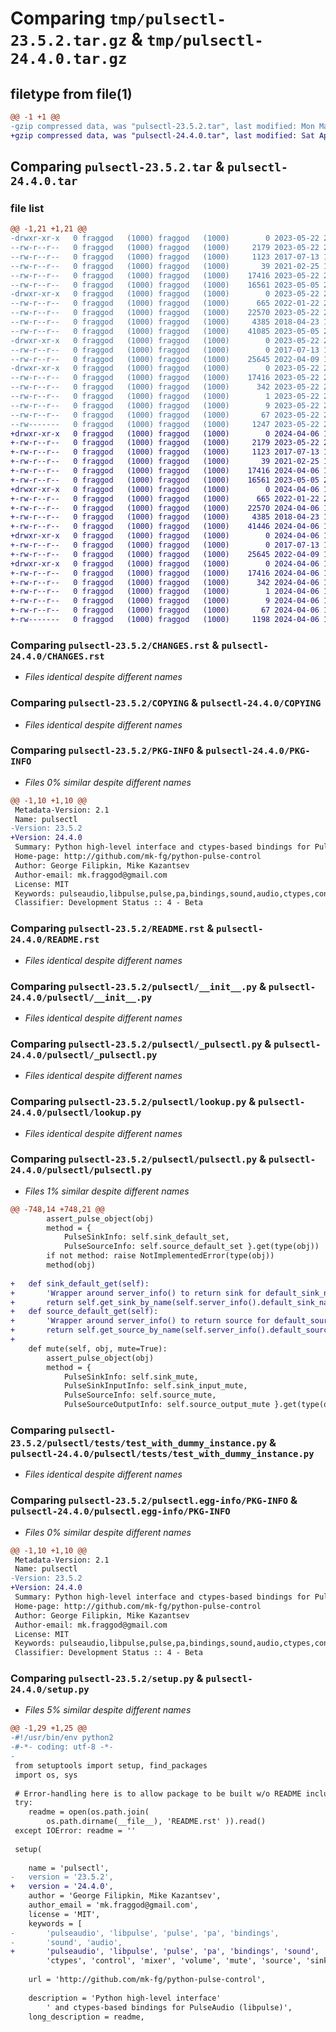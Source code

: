# Comparing `tmp/pulsectl-23.5.2.tar.gz` & `tmp/pulsectl-24.4.0.tar.gz`

## filetype from file(1)

```diff
@@ -1 +1 @@
-gzip compressed data, was "pulsectl-23.5.2.tar", last modified: Mon May 22 20:49:27 2023, max compression
+gzip compressed data, was "pulsectl-24.4.0.tar", last modified: Sat Apr  6 14:06:38 2024, max compression
```

## Comparing `pulsectl-23.5.2.tar` & `pulsectl-24.4.0.tar`

### file list

```diff
@@ -1,21 +1,21 @@
-drwxr-xr-x   0 fraggod   (1000) fraggod   (1000)        0 2023-05-22 20:49:27.479202 pulsectl-23.5.2/
--rw-r--r--   0 fraggod   (1000) fraggod   (1000)     2179 2023-05-22 20:48:38.000000 pulsectl-23.5.2/CHANGES.rst
--rw-r--r--   0 fraggod   (1000) fraggod   (1000)     1123 2017-07-13 10:23:26.000000 pulsectl-23.5.2/COPYING
--rw-r--r--   0 fraggod   (1000) fraggod   (1000)       39 2021-02-25 10:54:47.000000 pulsectl-23.5.2/MANIFEST.in
--rw-r--r--   0 fraggod   (1000) fraggod   (1000)    17416 2023-05-22 20:49:27.479202 pulsectl-23.5.2/PKG-INFO
--rw-r--r--   0 fraggod   (1000) fraggod   (1000)    16561 2023-05-05 23:05:28.000000 pulsectl-23.5.2/README.rst
-drwxr-xr-x   0 fraggod   (1000) fraggod   (1000)        0 2023-05-22 20:49:27.478202 pulsectl-23.5.2/pulsectl/
--rw-r--r--   0 fraggod   (1000) fraggod   (1000)      665 2022-01-22 20:05:43.000000 pulsectl-23.5.2/pulsectl/__init__.py
--rw-r--r--   0 fraggod   (1000) fraggod   (1000)    22570 2023-05-22 20:45:39.000000 pulsectl-23.5.2/pulsectl/_pulsectl.py
--rw-r--r--   0 fraggod   (1000) fraggod   (1000)     4385 2018-04-23 16:48:50.000000 pulsectl-23.5.2/pulsectl/lookup.py
--rw-r--r--   0 fraggod   (1000) fraggod   (1000)    41085 2023-05-05 23:00:23.000000 pulsectl-23.5.2/pulsectl/pulsectl.py
-drwxr-xr-x   0 fraggod   (1000) fraggod   (1000)        0 2023-05-22 20:49:27.479202 pulsectl-23.5.2/pulsectl/tests/
--rw-r--r--   0 fraggod   (1000) fraggod   (1000)        0 2017-07-13 10:23:26.000000 pulsectl-23.5.2/pulsectl/tests/__init__.py
--rw-r--r--   0 fraggod   (1000) fraggod   (1000)    25645 2022-04-09 14:42:09.000000 pulsectl-23.5.2/pulsectl/tests/test_with_dummy_instance.py
-drwxr-xr-x   0 fraggod   (1000) fraggod   (1000)        0 2023-05-22 20:49:27.478202 pulsectl-23.5.2/pulsectl.egg-info/
--rw-r--r--   0 fraggod   (1000) fraggod   (1000)    17416 2023-05-22 20:49:27.000000 pulsectl-23.5.2/pulsectl.egg-info/PKG-INFO
--rw-r--r--   0 fraggod   (1000) fraggod   (1000)      342 2023-05-22 20:49:27.000000 pulsectl-23.5.2/pulsectl.egg-info/SOURCES.txt
--rw-r--r--   0 fraggod   (1000) fraggod   (1000)        1 2023-05-22 20:49:27.000000 pulsectl-23.5.2/pulsectl.egg-info/dependency_links.txt
--rw-r--r--   0 fraggod   (1000) fraggod   (1000)        9 2023-05-22 20:49:27.000000 pulsectl-23.5.2/pulsectl.egg-info/top_level.txt
--rw-r--r--   0 fraggod   (1000) fraggod   (1000)       67 2023-05-22 20:49:27.479202 pulsectl-23.5.2/setup.cfg
--rw-------   0 fraggod   (1000) fraggod   (1000)     1247 2023-05-22 20:48:14.000000 pulsectl-23.5.2/setup.py
+drwxr-xr-x   0 fraggod   (1000) fraggod   (1000)        0 2024-04-06 14:06:38.397456 pulsectl-24.4.0/
+-rw-r--r--   0 fraggod   (1000) fraggod   (1000)     2179 2023-05-22 20:48:38.000000 pulsectl-24.4.0/CHANGES.rst
+-rw-r--r--   0 fraggod   (1000) fraggod   (1000)     1123 2017-07-13 10:23:26.000000 pulsectl-24.4.0/COPYING
+-rw-r--r--   0 fraggod   (1000) fraggod   (1000)       39 2021-02-25 10:54:47.000000 pulsectl-24.4.0/MANIFEST.in
+-rw-r--r--   0 fraggod   (1000) fraggod   (1000)    17416 2024-04-06 14:06:38.397456 pulsectl-24.4.0/PKG-INFO
+-rw-r--r--   0 fraggod   (1000) fraggod   (1000)    16561 2023-05-05 23:05:28.000000 pulsectl-24.4.0/README.rst
+drwxr-xr-x   0 fraggod   (1000) fraggod   (1000)        0 2024-04-06 14:06:38.396456 pulsectl-24.4.0/pulsectl/
+-rw-r--r--   0 fraggod   (1000) fraggod   (1000)      665 2022-01-22 20:05:43.000000 pulsectl-24.4.0/pulsectl/__init__.py
+-rw-r--r--   0 fraggod   (1000) fraggod   (1000)    22570 2024-04-06 13:49:19.000000 pulsectl-24.4.0/pulsectl/_pulsectl.py
+-rw-r--r--   0 fraggod   (1000) fraggod   (1000)     4385 2018-04-23 16:48:50.000000 pulsectl-24.4.0/pulsectl/lookup.py
+-rw-r--r--   0 fraggod   (1000) fraggod   (1000)    41446 2024-04-06 14:03:03.000000 pulsectl-24.4.0/pulsectl/pulsectl.py
+drwxr-xr-x   0 fraggod   (1000) fraggod   (1000)        0 2024-04-06 14:06:38.397456 pulsectl-24.4.0/pulsectl/tests/
+-rw-r--r--   0 fraggod   (1000) fraggod   (1000)        0 2017-07-13 10:23:26.000000 pulsectl-24.4.0/pulsectl/tests/__init__.py
+-rw-r--r--   0 fraggod   (1000) fraggod   (1000)    25645 2022-04-09 14:42:09.000000 pulsectl-24.4.0/pulsectl/tests/test_with_dummy_instance.py
+drwxr-xr-x   0 fraggod   (1000) fraggod   (1000)        0 2024-04-06 14:06:38.397456 pulsectl-24.4.0/pulsectl.egg-info/
+-rw-r--r--   0 fraggod   (1000) fraggod   (1000)    17416 2024-04-06 14:06:38.000000 pulsectl-24.4.0/pulsectl.egg-info/PKG-INFO
+-rw-r--r--   0 fraggod   (1000) fraggod   (1000)      342 2024-04-06 14:06:38.000000 pulsectl-24.4.0/pulsectl.egg-info/SOURCES.txt
+-rw-r--r--   0 fraggod   (1000) fraggod   (1000)        1 2024-04-06 14:06:38.000000 pulsectl-24.4.0/pulsectl.egg-info/dependency_links.txt
+-rw-r--r--   0 fraggod   (1000) fraggod   (1000)        9 2024-04-06 14:06:38.000000 pulsectl-24.4.0/pulsectl.egg-info/top_level.txt
+-rw-r--r--   0 fraggod   (1000) fraggod   (1000)       67 2024-04-06 14:06:38.397456 pulsectl-24.4.0/setup.cfg
+-rw-------   0 fraggod   (1000) fraggod   (1000)     1198 2024-04-06 14:05:56.000000 pulsectl-24.4.0/setup.py
```

### Comparing `pulsectl-23.5.2/CHANGES.rst` & `pulsectl-24.4.0/CHANGES.rst`

 * *Files identical despite different names*

### Comparing `pulsectl-23.5.2/COPYING` & `pulsectl-24.4.0/COPYING`

 * *Files identical despite different names*

### Comparing `pulsectl-23.5.2/PKG-INFO` & `pulsectl-24.4.0/PKG-INFO`

 * *Files 0% similar despite different names*

```diff
@@ -1,10 +1,10 @@
 Metadata-Version: 2.1
 Name: pulsectl
-Version: 23.5.2
+Version: 24.4.0
 Summary: Python high-level interface and ctypes-based bindings for PulseAudio (libpulse)
 Home-page: http://github.com/mk-fg/python-pulse-control
 Author: George Filipkin, Mike Kazantsev
 Author-email: mk.fraggod@gmail.com
 License: MIT
 Keywords: pulseaudio,libpulse,pulse,pa,bindings,sound,audio,ctypes,control,mixer,volume,mute,source,sink
 Classifier: Development Status :: 4 - Beta
```

### Comparing `pulsectl-23.5.2/README.rst` & `pulsectl-24.4.0/README.rst`

 * *Files identical despite different names*

### Comparing `pulsectl-23.5.2/pulsectl/__init__.py` & `pulsectl-24.4.0/pulsectl/__init__.py`

 * *Files identical despite different names*

### Comparing `pulsectl-23.5.2/pulsectl/_pulsectl.py` & `pulsectl-24.4.0/pulsectl/_pulsectl.py`

 * *Files identical despite different names*

### Comparing `pulsectl-23.5.2/pulsectl/lookup.py` & `pulsectl-24.4.0/pulsectl/lookup.py`

 * *Files identical despite different names*

### Comparing `pulsectl-23.5.2/pulsectl/pulsectl.py` & `pulsectl-24.4.0/pulsectl/pulsectl.py`

 * *Files 1% similar despite different names*

```diff
@@ -748,14 +748,21 @@
 		assert_pulse_object(obj)
 		method = {
 			PulseSinkInfo: self.sink_default_set,
 			PulseSourceInfo: self.source_default_set }.get(type(obj))
 		if not method: raise NotImplementedError(type(obj))
 		method(obj)
 
+	def sink_default_get(self):
+		'Wrapper around server_info() to return sink for default_sink_name there.'
+		return self.get_sink_by_name(self.server_info().default_sink_name)
+	def source_default_get(self):
+		'Wrapper around server_info() to return source for default_source_name there.'
+		return self.get_source_by_name(self.server_info().default_source_name)
+
 	def mute(self, obj, mute=True):
 		assert_pulse_object(obj)
 		method = {
 			PulseSinkInfo: self.sink_mute,
 			PulseSinkInputInfo: self.sink_input_mute,
 			PulseSourceInfo: self.source_mute,
 			PulseSourceOutputInfo: self.source_output_mute }.get(type(obj))
```

### Comparing `pulsectl-23.5.2/pulsectl/tests/test_with_dummy_instance.py` & `pulsectl-24.4.0/pulsectl/tests/test_with_dummy_instance.py`

 * *Files identical despite different names*

### Comparing `pulsectl-23.5.2/pulsectl.egg-info/PKG-INFO` & `pulsectl-24.4.0/pulsectl.egg-info/PKG-INFO`

 * *Files 0% similar despite different names*

```diff
@@ -1,10 +1,10 @@
 Metadata-Version: 2.1
 Name: pulsectl
-Version: 23.5.2
+Version: 24.4.0
 Summary: Python high-level interface and ctypes-based bindings for PulseAudio (libpulse)
 Home-page: http://github.com/mk-fg/python-pulse-control
 Author: George Filipkin, Mike Kazantsev
 Author-email: mk.fraggod@gmail.com
 License: MIT
 Keywords: pulseaudio,libpulse,pulse,pa,bindings,sound,audio,ctypes,control,mixer,volume,mute,source,sink
 Classifier: Development Status :: 4 - Beta
```

### Comparing `pulsectl-23.5.2/setup.py` & `pulsectl-24.4.0/setup.py`

 * *Files 5% similar despite different names*

```diff
@@ -1,29 +1,25 @@
-#!/usr/bin/env python2
-#-*- coding: utf-8 -*-
-
 from setuptools import setup, find_packages
 import os, sys
 
 # Error-handling here is to allow package to be built w/o README included
 try:
 	readme = open(os.path.join(
 		os.path.dirname(__file__), 'README.rst' )).read()
 except IOError: readme = ''
 
 setup(
 
 	name = 'pulsectl',
-	version = '23.5.2',
+	version = '24.4.0',
 	author = 'George Filipkin, Mike Kazantsev',
 	author_email = 'mk.fraggod@gmail.com',
 	license = 'MIT',
 	keywords = [
-		'pulseaudio', 'libpulse', 'pulse', 'pa', 'bindings',
-		'sound', 'audio',
+		'pulseaudio', 'libpulse', 'pulse', 'pa', 'bindings', 'sound', 'audio',
 		'ctypes', 'control', 'mixer', 'volume', 'mute', 'source', 'sink' ],
 
 	url = 'http://github.com/mk-fg/python-pulse-control',
 
 	description = 'Python high-level interface'
 		' and ctypes-based bindings for PulseAudio (libpulse)',
 	long_description = readme,
```

